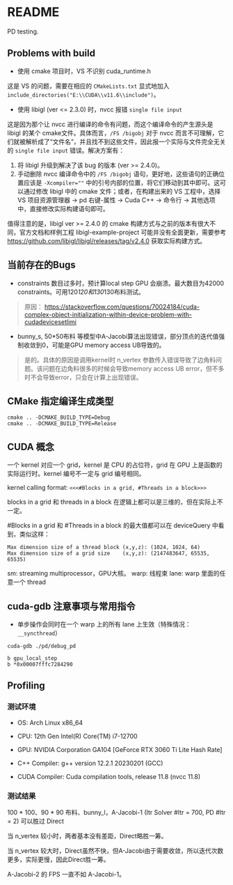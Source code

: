 # README

PD testing.

## Problems with build

* 使用 cmake 项目时，VS 不识别 cuda_runtime.h

这是 VS 的问题，需要在相应的 `CMakeLists.txt` 显式地加入 `include_directories("E:\\CUDA\\v11.6\\include")`。

* 使用 libigl (ver <= 2.3.0) 时，nvcc 报错 `single file input`

这是因为那个让 nvcc 进行编译的命令有问题，而这个编译命令的产生源头是 libigl 的某个 cmake文件。具体而言，`/FS /bigobj` 对于 nvcc 而言不可理解，它们就被解析成了“文件名”，并且找不到这些文件，因此报一个实际与文件完全无关的 `single file input` 错误。解决方案有：

1. 将 libigl 升级到解决了该 bug 的版本 (ver >= 2.4.0)。
2. 手动删除 nvcc 编译命令中的 `/FS /bigobj` 语句，更好地，这些语句的正确位置应该是 `-Xcompiler=""` 中的引号内部的位置，将它们移动到其中即可。这可以通过修改 libigl 中的 cmake 文件；或者，在构建出来的 VS 工程中，选择 VS 项目资源管理器 -> pd 右键-属性 -> Cuda C++ -> 命令行 -> 其他选项 中，直接修改实际构建语句即可。

值得注意的是，libigl ver >= 2.4.0 的 cmake 构建方式与之前的版本有很大不同，官方文档和样例工程 libigl-example-project 可能并没有全面更新，需要参考 https://github.com/libigl/libigl/releases/tag/v2.4.0 获取实际构建方式。

## 当前存在的Bugs

* constraints 数目过多时，预计算local step GPU 会崩溃。最大数目为42000 constraints。可用120*120和130*130布料测试。
> 原因： https://stackoverflow.com/questions/70024184/cuda-complex-object-initialization-within-device-problem-with-cudadevicesetlimi

* bunny_s, 50*50布料 等模型中A-Jacobi算法出现错误，部分顶点的迭代值强制收敛到0，可能是GPU memory access UB导致的。
> 是的。具体的原因是调用kernel时 n_vertex 参数传入错误导致了边角料问题。该问题在边角料很多的时候会导致memory access UB error，但不多时不会导致error，只会在计算上出现错误。

## CMake 指定编译生成类型

```
cmake .. -DCMAKE_BUILD_TYPE=Debug
cmake .. -DCMAKE_BUILD_TYPE=Release
```

## CUDA 概念

一个 kernel 对应一个 grid，kernel 是 CPU 的占位符，grid 在 GPU 上是函数的实际运行时。kernel 编号不一定与 grid 编号相同。

kernel calling format: `<<<#Blocks in a grid, #Threads in a block>>>`

blocks in a grid 和 threads in a block 在逻辑上都可以是三维的，但在实际上不一定。

#Blocks in a grid 和 #Threads in a block 的最大值都可以在 deviceQuery 中看到，类似这样：

```
Max dimension size of a thread block (x,y,z): (1024, 1024, 64)
Max dimension size of a grid size    (x,y,z): (2147483647, 65535, 65535)
```

sm: streaming multiprocessor，GPU大核。
warp: 线程束
lane: warp 里面的任意一个 thread

## cuda-gdb 注意事项与常用指令

* 单步操作会同时在一个 warp 上的所有 lane 上生效（特殊情况：`__syncthread`）



```
cuda-gdb ./pd/debug_pd

b gpu_local_step
b *0x00007fffc7284290

```

## Profiling

### 测试环境

* OS: Arch Linux x86_64

* CPU: 12th Gen Intel(R) Core(TM) i7-12700

* GPU: NVIDIA Corporation GA104 [GeForce RTX 3060 Ti Lite Hash Rate]

* C++ Compiler: g++ version 12.2.1 20230201 (GCC)

* CUDA Compiler: Cuda compilation tools, release 11.8 (nvcc 11.8)

### 测试结果

100 * 100、90 * 90 布料、bunny_l，A-Jacobi-1 (Itr Solver #Itr = 700, PD #Itr = 2) 可以胜过 Direct

当 n_vertex 较小时，两者基本没有差距，Direct略胜一筹。

当 n_vertex 较大时，Direct虽然不快，但A-Jacobi由于需要收敛，所以迭代次数更多，实际更慢，因此Direct胜一筹。

A-Jacobi-2 的 FPS 一直不如 A-Jacobi-1。
